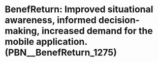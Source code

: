 # BenefReturn: __Improved situational awareness, informed decision-making, increased demand for the mobile application.__ (PBN__BenefReturn_1275)

